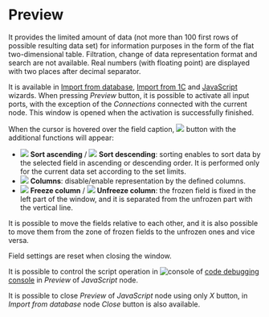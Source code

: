 # Preview

It provides the limited amount of data (not more than 100 first rows of possible resulting data set) for information purposes in the form of the flat two-dimensional table. Filtration, change of data representation format and search are not available. Real numbers (with floating point) are displayed with two places after decimal separator.

It is available in [Import from database](../../integration/import/database.md), [Import from 1С](../../integration/import/1c-db.md) and [JavaScript](../../processors/transformation/java-script/README.md) wizards. When pressing *Preview* button, it is possible to activate all input ports, with the exception of the *Connections* connected with the current node. This window is opened when the activation is successfully finished.

When the cursor is hovered over the field caption, ![ ](../../images/icons/toolbar-controls/down_default.svg) button with the additional functions will appear:

* ![ ](../../images/icons/toolbar-controls/low-to-hight_default.svg) **Sort ascending** / ![ ](../../images/icons/toolbar-controls/hight-to-low_default.svg) **Sort descending**: sorting enables to sort data by the selected field in ascending or descending order. It is performed only for the current data set according to the set limits.
* ![ ](../../images/icons/grid/columns.svg) **Columns**: disable/enable representation by the defined columns.
* ![ ](../../images/icons/toolbar-controls/locked_default.svg) **Freeze column** / ![ ](../../images/icons/toolbar-controls/unlocked_default.svg) **Unfreeze column**: the frozen field is fixed in the left part of the window, and it is separated from the unfrozen part with the vertical line.

It is possible to move the fields relative to each other, and it is also possible to move them from the zone of frozen fields to the unfrozen ones and vice versa.

Field settings are reset when closing the window.

It is possible to control the script operation in ![console](../../images/icons/javascript/console.svg) of [code debugging console](../../processors/transformation/java-script/console.md) in *Preview* of *JavaScript* node.

It is possible to close *Preview* of *JavaScript* node using only *X* button, in *Import from database* node *Close* button is also available.
